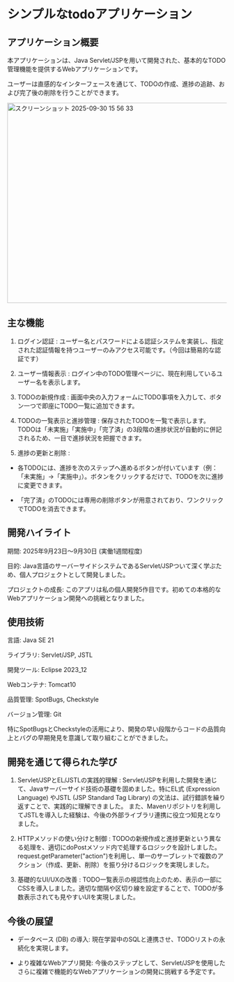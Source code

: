 # シンプルなtodoアプリケーション

## アプリケーション概要

本アプリケーションは、Java Servlet/JSPを用いて開発された、基本的なTODO管理機能を提供するWebアプリケーションです。

ユーザーは直感的なインターフェースを通じて、TODOの作成、進捗の追跡、および完了後の削除を行うことができます。

<img width="1179" height="459" alt="スクリーンショット 2025-09-30 15 56 33" src="https://github.com/user-attachments/assets/8c53a4e0-7e82-45a5-84cf-dcbca7a0de94" />


## 主な機能

1. ログイン認証 : 
ユーザー名とパスワードによる認証システムを実装し、指定された認証情報を持つユーザーのみアクセス可能です。（今回は簡易的な認証です）

2. ユーザー情報表示 : 
ログイン中のTODO管理ページに、現在利用しているユーザー名を表示します。

3. TODOの新規作成 : 
画面中央の入力フォームにTODO事項を入力して、ボタン一つで即座にTODO一覧に追加できます。

4. TODOの一覧表示と進捗管理 : 
保存されたTODOを一覧で表示します。TODOは「未実施」「実施中」「完了済」の3段階の進捗状況が自動的に併記されるため、一目で進捗状況を把握できます。

5. 進捗の更新と削除 : 

- 各TODOには、進捗を次のステップへ進めるボタンが付いています（例：「未実施」→「実施中」）。ボタンをクリックするだけで、TODOを次に進捗に変更できます。

- 「完了済」のTODOには専用の削除ボタンが用意されており、ワンクリックでTODOを消去できます。

## 開発ハイライト

期間: 2025年9月23日〜9月30日 (実働1週間程度)

目的: Java言語のサーバーサイドシステムであるServlet/JSPついて深く学ぶため、個人プロジェクトとして開発しました。

プロジェクトの成長: このアプリは私の個人開発5作目です。初めての本格的なWebアプリケーション開発への挑戦となりました。

## 使用技術

言語: Java SE 21

ライブラリ: Servlet/JSP, JSTL

開発ツール: Eclipse 2023_12

Webコンテナ: Tomcat10

品質管理: SpotBugs, Checkstyle

バージョン管理: Git

特にSpotBugsとCheckstyleの活用により、開発の早い段階からコードの品質向上とバグの早期発見を意識して取り組むことができました。

## 開発を通じて得られた学び

1. Servlet/JSPとEL/JSTLの実践的理解 : 
Servlet/JSPを利用した開発を通じて、Javaサーバーサイド技術の基礎を固めました。特にEL式 (Expression Language) やJSTL (JSP Standard Tag Library) の文法は、試行錯誤を繰り返すことで、実践的に理解できました。
また、Mavenリポジトリを利用してJSTLを導入した経験は、今後の外部ライブラリ連携に役立つ知見となりました。

2. HTTPメソッドの使い分けと制御 : 
TODOの新規作成と進捗更新という異なる処理を、適切にdoPostメソッド内で処理するロジックを設計しました。request.getParameter("action")を利用し、単一のサーブレットで複数のアクション（作成、更新、削除）を振り分けるロジックを実現しました。

3. 基礎的なUI/UXの改善 : 
TODO一覧表示の視認性向上のため、表示の一部にCSSを導入しました。適切な間隔や区切り線を設定することで、TODOが多数表示されても見やすいUIを実現しました。

## 今後の展望

- データベース (DB) の導入: 現在学習中のSQLと連携させ、TODOリストの永続化を実現します。

- より複雑なWebアプリ開発: 今後のステップとして、Servlet/JSPを使用したさらに複雑で機能的なWebアプリケーションの開発に挑戦する予定です。
